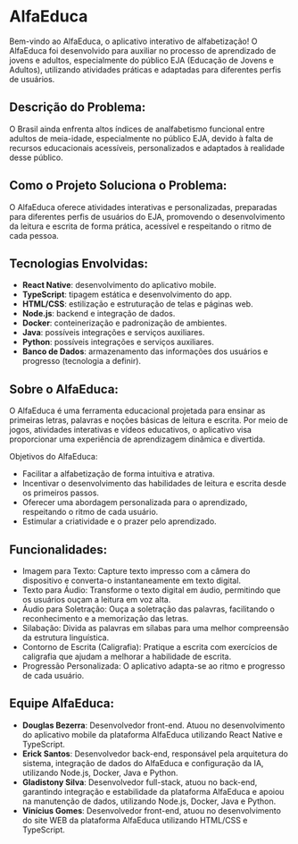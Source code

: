 # AlfaEduca

Bem-vindo ao AlfaEduca, o aplicativo interativo de alfabetização! O AlfaEduca foi desenvolvido para auxiliar no processo de aprendizado de jovens e adultos, especialmente do público EJA (Educação de Jovens e Adultos), utilizando atividades práticas e adaptadas para diferentes perfis de usuários.

## Descrição do Problema:

O Brasil ainda enfrenta altos índices de analfabetismo funcional entre adultos de meia-idade, especialmente no público EJA, devido à falta de recursos educacionais acessíveis, personalizados e adaptados à realidade desse público.

## Como o Projeto Soluciona o Problema:

O AlfaEduca oferece atividades interativas e personalizadas, preparadas para diferentes perfis de usuários do EJA, promovendo o desenvolvimento da leitura e escrita de forma prática, acessível e respeitando o ritmo de cada pessoa.

## Tecnologias Envolvidas:

- **React Native**: desenvolvimento do aplicativo mobile.
- **TypeScript**: tipagem estática e desenvolvimento do app.
- **HTML/CSS**: estilização e estruturação de telas e páginas web.
- **Node.js**: backend e integração de dados.
- **Docker**: conteinerização e padronização de ambientes.
- **Java**: possíveis integrações e serviços auxiliares.
- **Python**: possíveis integrações e serviços auxiliares.
- **Banco de Dados**: armazenamento das informações dos usuários e progresso (tecnologia a definir).

## Sobre o AlfaEduca:

O AlfaEduca é uma ferramenta educacional projetada para ensinar as primeiras letras, palavras e noções básicas de leitura e escrita. Por meio de jogos, atividades interativas e vídeos educativos, o aplicativo visa proporcionar uma experiência de aprendizagem dinâmica e divertida.

Objetivos do AlfaEduca:
- Facilitar a alfabetização de forma intuitiva e atrativa.
- Incentivar o desenvolvimento das habilidades de leitura e escrita desde os primeiros passos.
- Oferecer uma abordagem personalizada para o aprendizado, respeitando o ritmo de cada usuário.
- Estimular a criatividade e o prazer pelo aprendizado.

## Funcionalidades:

- Imagem para Texto: Capture texto impresso com a câmera do dispositivo e converta-o instantaneamente em texto digital.
- Texto para Áudio: Transforme o texto digital em áudio, permitindo que os usuários ouçam a leitura em voz alta.
- Áudio para Soletração: Ouça a soletração das palavras, facilitando o reconhecimento e a memorização das letras.
- Silabação: Divida as palavras em sílabas para uma melhor compreensão da estrutura linguística.
- Contorno de Escrita (Caligrafia): Pratique a escrita com exercícios de caligrafia que ajudam a melhorar a habilidade de escrita.
- Progressão Personalizada: O aplicativo adapta-se ao ritmo e progresso de cada usuário.

## Equipe AlfaEduca:

- **Douglas Bezerra**: Desenvolvedor front-end. Atuou no desenvolvimento do aplicativo mobile da plataforma AlfaEduca utilizando React Native e TypeScript.
- **Erick Santos**: Desenvolvedor back-end, responsável pela arquitetura do sistema, integração de dados do AlfaEduca e configuração da IA, utilizando Node.js, Docker, Java e Python.
- **Gladistony Silva**: Desenvolvedor full-stack, atuou no back-end, garantindo integração e estabilidade da plataforma AlfaEduca e apoiou na manutenção de dados, utilizando Node.js, Docker, Java e Python.
- **Vinícius Gomes**: Desenvolvedor front-end, atuou no desenvolvimento do site WEB da plataforma AlfaEduca utilizando HTML/CSS e TypeScript.
